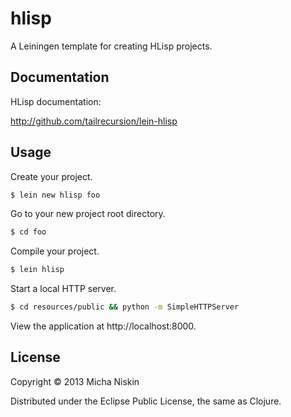 # hlisp

A Leiningen template for creating HLisp projects.

## Documentation

HLisp documentation:

http://github.com/tailrecursion/lein-hlisp

## Usage

Create your project.

```bash
$ lein new hlisp foo
```

Go to your new project root directory.

```bash
$ cd foo
```

Compile your project.

```bash
$ lein hlisp
```

Start a local HTTP server.

```bash
$ cd resources/public && python -m SimpleHTTPServer
```

View the application at http://localhost:8000.

## License

Copyright © 2013 Micha Niskin

Distributed under the Eclipse Public License, the same as Clojure.

